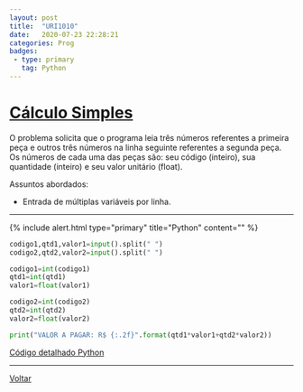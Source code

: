 ```yaml
---
layout: post
title:  "URI1010"
date:   2020-07-23 22:28:21
categories: Prog
badges:
 - type: primary
   tag: Python
---
```


# [Cálculo Simples](https://www.urionlinejudge.com.br/judge/pt/problems/view/1010)

O problema solicita que o programa leia três números referentes a primeira peça e outros três números na linha seguinte referentes a segunda peça. Os números de cada uma das peças são: seu código (inteiro), sua quantidade (inteiro) e seu valor unitário (float).


Assuntos abordados:
* Entrada de múltiplas variáveis por linha.

<!--more-->

<hr/>


{% include alert.html type="primary" title="Python" content="" %}

```python
codigo1,qtd1,valor1=input().split(" ")
codigo2,qtd2,valor2=input().split(" ")

codigo1=int(codigo1)
qtd1=int(qtd1)
valor1=float(valor1)

codigo2=int(codigo2)
qtd2=int(qtd2)
valor2=float(valor2)

print("VALOR A PAGAR: R$ {:.2f}".format(qtd1*valor1+qtd2*valor2))
```

 [Código detalhado Python]({{site.baseurl}}/2020/uri1010py)

<hr/>

[Voltar]({{site.baseurl}}/docs/tecnology/progURI)